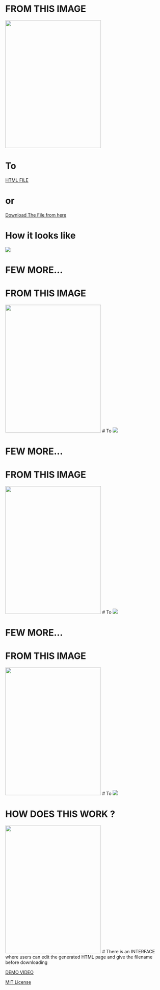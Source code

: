 # FROM THIS IMAGE 
<img src = "/test.jpeg" height="400" width="300" />

# To
[HTML FILE](https://github.com/vishwas04/build_my_web/blob/main/a1-2.html)
# or
[Download The File from here](https://drive.google.com/file/d/1B_nlSvAOV-S91PukxZDq3Z0z82jNHWBy/view?usp=sharing)

# How it looks like
<img src = "/output.png" />

# FEW MORE...
# FROM THIS IMAGE 
<img src = "/input/test2.jpeg" height="400" width="300"/>
# To
<img src = "/output/output2.png" />

# FEW MORE...
# FROM THIS IMAGE 
<img src = "/input/test3.jpeg" height="400" width="300"/>
# To
<img src = "/output/output3.png" />

# FEW MORE...
# FROM THIS IMAGE 
<img src = "/input/p1.jpeg" height="400" width="300" />
# To
<img src = "/output/p1.png" />


# HOW DOES THIS WORK ?
<img src = "/flowchart.png" height="400" width="300" />
# There is an INTERFACE where users can edit the generated HTML page and give the filename before downloading

[DEMO VIDEO](https://www.youtube.com/watch?v=yyLzYmfoxHw)


[MIT License](/MIT_License)